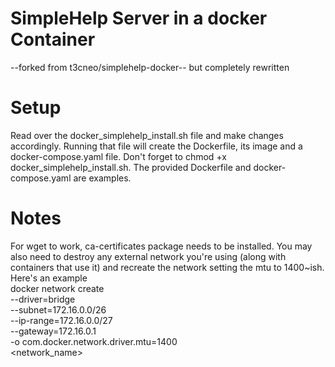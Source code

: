 # SimpleHelp Server in a docker Container

--forked from t3cneo/simplehelp-docker-- but completely rewritten

# Setup 
Read over the docker_simplehelp_install.sh file and make changes accordingly.  Running that file will create the Dockerfile, its image and a docker-compose.yaml file.  Don't forget to chmod +x docker_simplehelp_install.sh. The provided Dockerfile and docker-compose.yaml are examples.

# Notes 
For wget to work, ca-certificates package needs to be installed.  You may also need to destroy any external network you're using (along with containers that use it) and recreate the network setting the mtu to 1400~ish.  Here's an example  
	docker network create \
	--driver=bridge \
	--subnet=172.16.0.0/26 \
	--ip-range=172.16.0.0/27 \
	--gateway=172.16.0.1 \
	-o com.docker.network.driver.mtu=1400 \
	<network_name>
